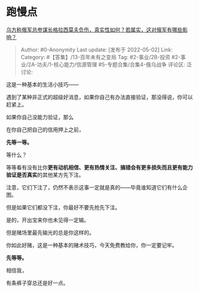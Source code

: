 # 跑慢点
[乌方称俄军总参谋长格拉西莫夫负伤，真实性如何？若属实，这对俄军有哪些影响？](https://www.zhihu.com/question/530996641/answer/2466749067)

> Author: #0-Anonymity
> Last update: [发布于 2022-05-02]
> Link:
> Category: #【答集】/13-百年未有之变局
> Tag: #2-事业/2B-投资 #2-事业/2A-功夫/1-核心能力/信源管理 #5-专题合集/合集4-俄乌战争
> 评论区:
> 泛讨论:

这是一种基本的生活小技巧——

遇到了某种非正式的超级好消息，如果你自己有办法直接验证，那没得说，你可以赶紧上。

如果你自己没能力验证，那么

在你自己把自己的信用押上之前，

**先等一等。**

等什么？

等等看有没有比你**更有动机相信、更有热情关注、搞错会有更多损失而且更有能力验证是否真实**的其他某方先下注。

注意，它们下注了，仍然不表示这事一定就是真的——毕竟谁知道它们有什么企图。

但是如果它们都没下注，你最好不要先抢先下注。

是的，开出宝来你也未见得一定输。

但是赌场里最先输光的总是你这样的。

你如此好赌，这是一种基本的赌术技巧，今天免费教给你，你一定要记牢。

**先等等。**

相信我，

有条裤子穿总还是好一点。

